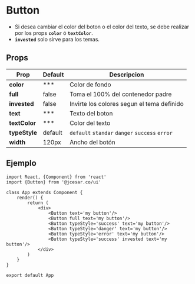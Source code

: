 # Button

- Si desea cambiar el color del boton o el color del texto, se debe realizar por los props **`color`** ó **`textColor`**.
- **`invested`**  solo sirve para los temas.

## Props

| Prop |  Default | Descripcion |
| ---------- | ---------- | ---------- |
| **color**  | *** | Color de fondo |
| **full** | false | Toma el 100% del contenedor padre |
| **invested** | false | Invirte los colores segun el tema definido |
| **text** | *** | Texto del boton |
| **textColor** | *** | Color del texto |
| **typeStyle** | default | `default` `standar` `danger` `success` `error`
| **width** | 120px | Ancho del botón |


## Ejemplo
```TSX
import React, {Component} from 'react'
import {Button} from '@jcesar.co/ui'

class App extends Component {
    render() {
        return (
            <div>
                <Button text='my button'/>
                <Button full text='my button'/>
                <Button typeStyle='success' text='my button'/>
                <Button typeStyle='danger' text='my button'/>
                <Button typeStyle='error' text='my button'/>
                <Button typeStyle='success' invested text='my button'/>
            </div>
        )
    }
}

export default App
```
